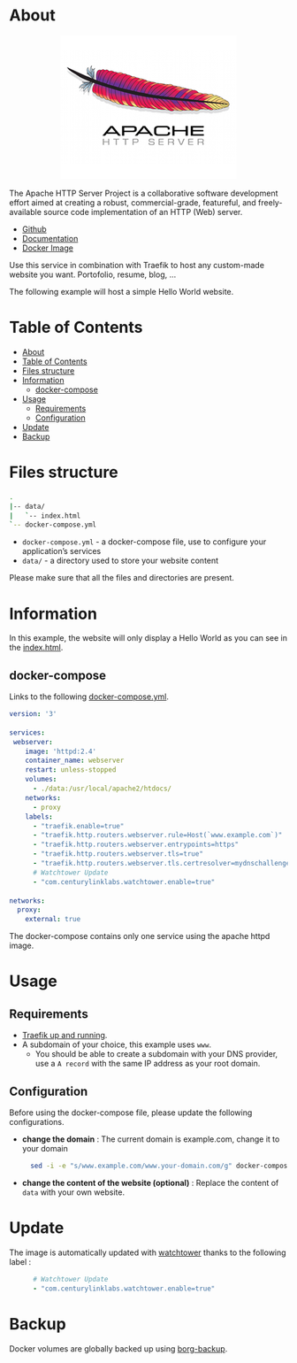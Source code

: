 # About

<p align="center">
<img src="../_utilities/httpd.png" alt="httpd" title="httpd" />
</p>

The Apache HTTP Server Project is a collaborative software development effort aimed at creating a robust, commercial-grade, featureful, and freely-available source code implementation of an HTTP (Web) server. 

* [Github](https://github.com/apache/httpd)
* [Documentation](https://httpd.apache.org/docs/current/)
* [Docker Image](https://hub.docker.com/_/httpd)

Use this service in combination with Traefik to host any custom-made website you want. Portofolio, resume, blog, ...

The following example will host a simple Hello World website.

# Table of Contents

<!-- TOC -->

- [About](#about)
- [Table of Contents](#table-of-contents)
- [Files structure](#files-structure)
- [Information](#information)
    - [docker-compose](#docker-compose)
- [Usage](#usage)
    - [Requirements](#requirements)
    - [Configuration](#configuration)
- [Update](#update)
- [Backup](#backup)

<!-- /TOC -->

# Files structure 

```bash
.
|-- data/
|   `-- index.html
`-- docker-compose.yml
```

- `docker-compose.yml` - a docker-compose file, use to configure your application’s services
- `data/` - a directory used to store your website content

Please make sure that all the files and directories are present.

# Information

In this example, the website will only display a Hello World as you can see in the [index.html](data/index.html).

## docker-compose
Links to the following [docker-compose.yml](docker-compose.yml).
```yaml
version: '3'

services:
 webserver:
    image: 'httpd:2.4'
    container_name: webserver
    restart: unless-stopped
    volumes:
      - ./data:/usr/local/apache2/htdocs/
    networks:
      - proxy
    labels:
      - "traefik.enable=true"
      - "traefik.http.routers.webserver.rule=Host(`www.example.com`)"
      - "traefik.http.routers.webserver.entrypoints=https"
      - "traefik.http.routers.webserver.tls=true"
      - "traefik.http.routers.webserver.tls.certresolver=mydnschallenge"
      # Watchtower Update
      - "com.centurylinklabs.watchtower.enable=true"

networks:
  proxy:
    external: true
```

The docker-compose contains only one service using the apache httpd image.

# Usage

## Requirements
- [Traefik up and running](../traefik).
- A subdomain of your choice, this example uses `www`.
    - You should be able to create a subdomain with your DNS provider, use a `A record` with the same IP address as your root domain.


## Configuration
Before using the docker-compose file, please update the following configurations.

- **change the domain** : The current domain is example.com, change it to your domain <br>
  ```bash
    sed -i -e "s/www.example.com/www.your-domain.com/g" docker-compose.yml 
  ```

- **change the content of the website (optional)** : Replace the content of `data` with your own website. <br>

# Update

The image is automatically updated with [watchtower](../watchtower) thanks to the following label :

```yaml
      # Watchtower Update
      - "com.centurylinklabs.watchtower.enable=true"
```

# Backup

Docker volumes are globally backed up using [borg-backup](../borg-backup). 
